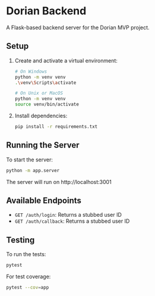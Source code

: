 # Dorian Backend

A Flask-based backend server for the Dorian MVP project.

## Setup

1. Create and activate a virtual environment:
   ```bash
   # On Windows
   python -m venv venv
   .\venv\Scripts\activate
   
   # On Unix or MacOS
   python -m venv venv
   source venv/bin/activate
   ```

2. Install dependencies:
   ```bash
   pip install -r requirements.txt
   ```

## Running the Server

To start the server:

```bash
python -m app.server
```

The server will run on http://localhost:3001

## Available Endpoints

- `GET /auth/login`: Returns a stubbed user ID
- `GET /auth/callback`: Returns a stubbed user ID

## Testing

To run the tests:

```bash
pytest
```

For test coverage:

```bash
pytest --cov=app
``` 